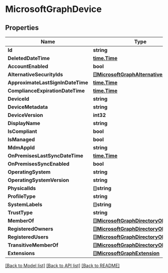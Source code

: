 # MicrosoftGraphDevice

## Properties

Name | Type | Description | Notes
------------ | ------------- | ------------- | -------------
**Id** | **string** |  | [optional] 
**DeletedDateTime** | [**time.Time**](time.Time.md) |  | [optional] 
**AccountEnabled** | **bool** |  | [optional] 
**AlternativeSecurityIds** | [**[]MicrosoftGraphAlternativeSecurityId**](microsoft.graph.alternativeSecurityId.md) |  | [optional] 
**ApproximateLastSignInDateTime** | [**time.Time**](time.Time.md) |  | [optional] 
**ComplianceExpirationDateTime** | [**time.Time**](time.Time.md) |  | [optional] 
**DeviceId** | **string** |  | [optional] 
**DeviceMetadata** | **string** |  | [optional] 
**DeviceVersion** | **int32** |  | [optional] 
**DisplayName** | **string** |  | [optional] 
**IsCompliant** | **bool** |  | [optional] 
**IsManaged** | **bool** |  | [optional] 
**MdmAppId** | **string** |  | [optional] 
**OnPremisesLastSyncDateTime** | [**time.Time**](time.Time.md) |  | [optional] 
**OnPremisesSyncEnabled** | **bool** |  | [optional] 
**OperatingSystem** | **string** |  | [optional] 
**OperatingSystemVersion** | **string** |  | [optional] 
**PhysicalIds** | **[]string** |  | [optional] 
**ProfileType** | **string** |  | [optional] 
**SystemLabels** | **[]string** |  | [optional] 
**TrustType** | **string** |  | [optional] 
**MemberOf** | [**[]MicrosoftGraphDirectoryObject**](microsoft.graph.directoryObject.md) |  | [optional] 
**RegisteredOwners** | [**[]MicrosoftGraphDirectoryObject**](microsoft.graph.directoryObject.md) |  | [optional] 
**RegisteredUsers** | [**[]MicrosoftGraphDirectoryObject**](microsoft.graph.directoryObject.md) |  | [optional] 
**TransitiveMemberOf** | [**[]MicrosoftGraphDirectoryObject**](microsoft.graph.directoryObject.md) |  | [optional] 
**Extensions** | [**[]MicrosoftGraphExtension**](microsoft.graph.extension.md) |  | [optional] 

[[Back to Model list]](../README.md#documentation-for-models) [[Back to API list]](../README.md#documentation-for-api-endpoints) [[Back to README]](../README.md)


